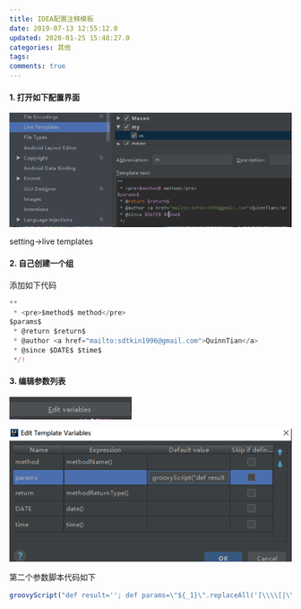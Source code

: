 ```yaml
---
title: IDEA配置注释模板
date: 2019-07-13 12:55:12.0
updated: 2020-01-25 15:48:27.0
categories: 其他
tags: 
comments: true
---
```



#### 1. 打开如下配置界面

![enter description here](https://www.github.com/QuinnTian/imgchr/raw/master/imgs/1562991072983.png)

setting->live templates

#### 2. 自己创建一个组

添加如下代码

``` javascript
**
 * <pre>$method$ method</pre>
$params$
 * @return $return$
 * @author <a href="mailto:sdtkin1996@gmail.com">QuinnTian</a> 
 * @since $DATE$ $time$ 
 */!
```

#### 3. 编辑参数列表

![enter description here](https://www.github.com/QuinnTian/imgchr/raw/master/imgs/1562991209203.png)

![enter description here](https://www.github.com/QuinnTian/imgchr/raw/master/imgs/1562991254605.png)

第二个参数脚本代码如下

``` javascript
groovyScript("def result=''; def params=\"${_1}\".replaceAll('[\\\\[|\\\\]|\\\\s]', '').split(',').toList(); for(i = 0; i < params.size(); i++) {result+=' * @param ' + params[i] + ((i < params.size() - 1) ? '\\n' : '')}; return result", methodParameters())
```

